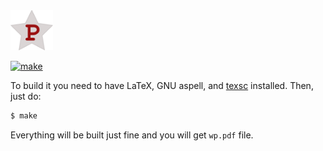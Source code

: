 <img src="https://raw.githubusercontent.com/polystat/polystat.github.io/master/logo.svg" height="64px"/>

[![make](https://github.com/polystat/white-paper/actions/workflows/latexmk.yml/badge.svg)](https://github.com/polystat/white-paper/actions/workflows/latexmk.yml)

To build it you need to have LaTeX, GNU aspell, and
[texsc](https://github.com/yegor256/texsc) installed. Then, just do:

```bash
$ make
```

Everything will be built just fine and you will get `wp.pdf` file.
